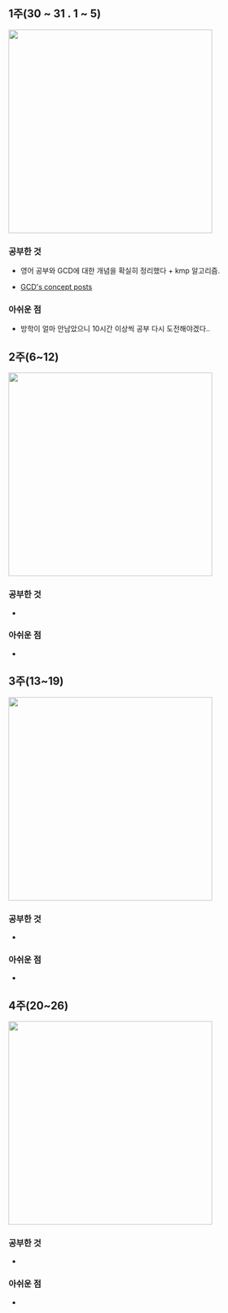 ## 1주(30 ~ 31 . 1 ~ 5)

<img src="https://user-images.githubusercontent.com/96910404/216989789-ab582f02-8d4a-4834-b8ef-56a728fa4158.jpeg"  width="400" /> 

### 공부한 것

- 영어 공부와 GCD에 대한 개념을 확실히 정리했다 + kmp 알고리즘.

- <a href="https://dev-with-precious-dreams.tistory.com/category/iOS/Concurrency">GCD's concept posts</a>

### 아쉬운 점 

- 방학이 얼마 안남았으니 10시간 이상씩 공부 다시 도전해야겠다..

## 2주(6~12)

<img src=""  width="400" /> 

### 공부한 것

- 

### 아쉬운 점 

-

## 3주(13~19)

<img src=""  width="400" /> 

### 공부한 것

- 

### 아쉬운 점 

- 

## 4주(20~26)

<img src=""  width="400" /> 

### 공부한 것

- 

### 아쉬운 점 

- 
